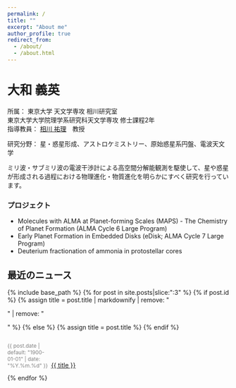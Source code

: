 ```yaml
---
permalink: /
title: ""
excerpt: "About me"
author_profile: true
redirect_from: 
  - /about/
  - /about.html
---
```


# 大和 義英
所属： 東京大学 天文学専攻 相川研究室<br>東京大学大学院理学系研究科天文学専攻 修士課程2年<br>指導教員： [相川 祐理](https://www.astron.s.u-tokyo.ac.jp/members/doa/aikawa_yuri/)　教授

研究分野： 星・惑星形成、アストロケミストリー、原始惑星系円盤、電波天文学

ミリ波・サブミリ波の電波干渉計による高空間分解能観測を駆使して、星や惑星が形成される過程における物理進化・物質進化を明らかにすべく研究を行っています。

### プロジェクト
- Molecules with ALMA at Planet-forming Scales (MAPS) - The Chemistry of Planet Formation (ALMA Cycle 6 Large Program)
- Early Planet Formation in Embedded Disks (eDisk; ALMA Cycle 7 Large Program)
- Deuterium fractionation of ammonia in protostellar cores

## 最近のニュース

{% include base_path %}
{% for post in site.posts|slice:":3" %}
  {% if post.id %}
    {% assign title = post.title | markdownify | remove: "<p>" | remove: "</p>" %}
  {% else %}
    {% assign title = post.title %}
  {% endif %}
  <div class="list__item">
    <span style="font-size: 85%; color: grey; display:inline-block; width:8em;"><p class="page__date"><time datetime="{{ post.date | date_to_xmlschema }}">{{ post.date | default: "1900-01-01" | date: "%Y.%m.%d" }}</time></p></span> <a href="{{ base_path }}{{ post.url }}" rel="permalink">{{ title }}</a>
  </div>
{% endfor %}


